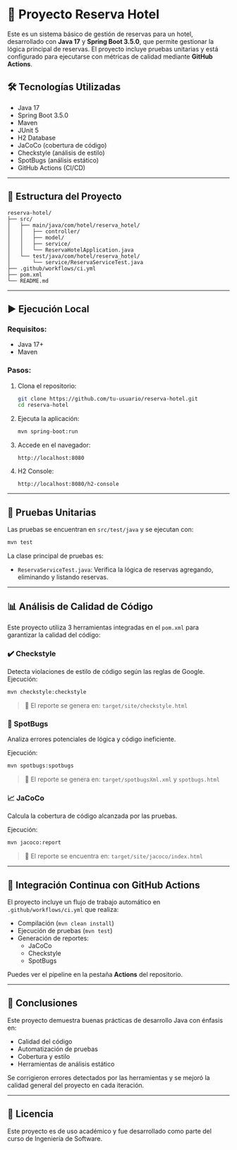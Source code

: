 
# 📘 Proyecto Reserva Hotel

Este es un sistema básico de gestión de reservas para un hotel, desarrollado con **Java 17** y **Spring Boot 3.5.0**, que permite gestionar la lógica principal de reservas. El proyecto incluye pruebas unitarias y está configurado para ejecutarse con métricas de calidad mediante **GitHub Actions**.

## 🛠️ Tecnologías Utilizadas

- Java 17
- Spring Boot 3.5.0
- Maven
- JUnit 5
- H2 Database
- JaCoCo (cobertura de código)
- Checkstyle (análisis de estilo)
- SpotBugs (análisis estático)
- GitHub Actions (CI/CD)

---

## 📂 Estructura del Proyecto

```
reserva-hotel/
├── src/
│   ├── main/java/com/hotel/reserva_hotel/
│   │   ├── controller/
│   │   ├── model/
│   │   ├── service/
│   │   └── ReservaHotelApplication.java
│   └── test/java/com/hotel/reserva_hotel/
│       └── service/ReservaServiceTest.java
├── .github/workflows/ci.yml
├── pom.xml
└── README.md
```

---

## ▶️ Ejecución Local

### Requisitos:
- Java 17+
- Maven

### Pasos:
1. Clona el repositorio:
   ```bash
   git clone https://github.com/tu-usuario/reserva-hotel.git
   cd reserva-hotel
   ```

2. Ejecuta la aplicación:
   ```bash
   mvn spring-boot:run
   ```

3. Accede en el navegador:
   ```
   http://localhost:8080
   ```

4. H2 Console:
   ```
   http://localhost:8080/h2-console
   ```

---

## 🧪 Pruebas Unitarias

Las pruebas se encuentran en `src/test/java` y se ejecutan con:

```bash
mvn test
```

La clase principal de pruebas es:

- `ReservaServiceTest.java`: Verifica la lógica de reservas agregando, eliminando y listando reservas.

---

## 📊 Análisis de Calidad de Código

Este proyecto utiliza 3 herramientas integradas en el `pom.xml` para garantizar la calidad del código:

### ✔️ Checkstyle

Detecta violaciones de estilo de código según las reglas de Google.  
Ejecución:
```bash
mvn checkstyle:checkstyle
```
> 📄 El reporte se genera en: `target/site/checkstyle.html`

### 🐞 SpotBugs

Analiza errores potenciales de lógica y código ineficiente.

Ejecución:
```bash
mvn spotbugs:spotbugs
```
> 📄 El reporte se genera en: `target/spotbugsXml.xml` y `spotbugs.html`

### 📈 JaCoCo

Calcula la cobertura de código alcanzada por las pruebas.

Ejecución:
```bash
mvn jacoco:report
```
> 📄 El reporte se encuentra en: `target/site/jacoco/index.html`

---

## 🔁 Integración Continua con GitHub Actions

El proyecto incluye un flujo de trabajo automático en `.github/workflows/ci.yml` que realiza:

- Compilación (`mvn clean install`)
- Ejecución de pruebas (`mvn test`)
- Generación de reportes:
  - JaCoCo
  - Checkstyle
  - SpotBugs

Puedes ver el pipeline en la pestaña **Actions** del repositorio.

---

## 📌 Conclusiones

Este proyecto demuestra buenas prácticas de desarrollo Java con énfasis en:

- Calidad del código
- Automatización de pruebas
- Cobertura y estilo
- Herramientas de análisis estático

Se corrigieron errores detectados por las herramientas y se mejoró la calidad general del proyecto en cada iteración.

---

## 📄 Licencia

Este proyecto es de uso académico y fue desarrollado como parte del curso de Ingeniería de Software.
